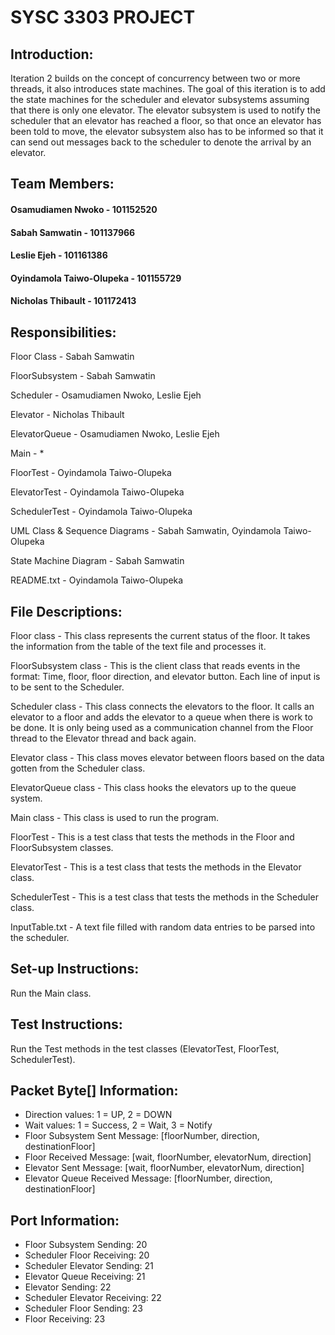 # SYSC 3303 PROJECT

## Introduction:
Iteration 2 builds on the concept of concurrency between two or more threads, it also introduces state machines.
The goal of this iteration is to add the state machines for the scheduler and elevator subsystems assuming that
there is only one elevator. The elevator subsystem is used to notify the scheduler that an elevator has
reached a floor, so that once an elevator has been told to move, the elevator subsystem also has to be informed so that it can send out messages back to the scheduler to denote the arrival by an elevator.


## Team Members:
#### Osamudiamen Nwoko - 101152520
#### Sabah Samwatin - 101137966
#### Leslie Ejeh - 101161386
#### Oyindamola Taiwo-Olupeka - 101155729
#### Nicholas Thibault - 101172413


## Responsibilities:

Floor Class - Sabah Samwatin

FloorSubsystem - Sabah Samwatin

Scheduler - Osamudiamen Nwoko, Leslie Ejeh

Elevator - Nicholas Thibault

ElevatorQueue - Osamudiamen Nwoko, Leslie Ejeh

Main - *

FloorTest -  Oyindamola Taiwo-Olupeka

ElevatorTest - Oyindamola Taiwo-Olupeka

SchedulerTest - Oyindamola Taiwo-Olupeka

UML Class & Sequence Diagrams - Sabah Samwatin, Oyindamola Taiwo-Olupeka

State Machine Diagram - Sabah Samwatin

README.txt - Oyindamola Taiwo-Olupeka


## File Descriptions:

Floor class - This class represents the current status of the floor. It takes the information from the table of the text file and processes it.

FloorSubsystem class - This is the client class that reads events in the format: Time, floor, floor direction, and elevator button. Each line of input is to be sent to the Scheduler.

Scheduler class - This class connects the elevators to the floor. It calls an elevator to a floor and adds the elevator to a queue when there is work to be done. It is only being used as a communication channel from the Floor thread to the Elevator thread and back again.

Elevator class - This class moves elevator between floors based on the data gotten from the Scheduler class.

ElevatorQueue class - This class hooks the elevators up to the queue system.

Main class - This class is used to run the program.

FloorTest - This is a test class that tests the methods in the Floor and FloorSubsystem classes.

ElevatorTest - This is a test class that tests the methods in the Elevator class.

SchedulerTest - This is a test class that tests the methods in the Scheduler class.

InputTable.txt - A text file filled with random data entries to be parsed into the scheduler.


## Set-up Instructions:
Run the Main class.

## Test Instructions:
Run the Test methods in the test classes (ElevatorTest, FloorTest, SchedulerTest).

## Packet Byte[] Information:
- Direction values: 1 = UP, 2 = DOWN
- Wait values: 1 = Success, 2 = Wait, 3 = Notify
- Floor Subsystem Sent Message: [floorNumber, direction, destinationFloor]
- Floor Received Message: [wait, floorNumber, elevatorNum, direction]
- Elevator Sent Message: [wait, floorNumber, elevatorNum, direction]
- Elevator Queue Received Message: [floorNumber, direction, destinationFloor]

## Port Information:
- Floor Subsystem Sending: 20
- Scheduler Floor Receiving: 20
- Scheduler Elevator Sending: 21
- Elevator Queue Receiving: 21
- Elevator Sending: 22
- Scheduler Elevator Receiving: 22
- Scheduler Floor Sending: 23
- Floor Receiving: 23
